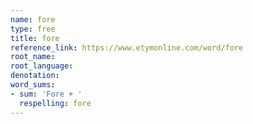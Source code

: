 ```yaml
---
name: fore
type: free
title: fore
reference_link: https://www.etymonline.com/word/fore
root_name: 
root_language: 
denotation: 
word_sums:
- sum: 'Fore + '
  respelling: fore
---
```

